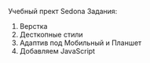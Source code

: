 Учебный прект Sedona Задания:

1. Верстка
2. Десткопные стили
3. Адаптив под Мобильный и Планшет
4. Добавляем JavaScript